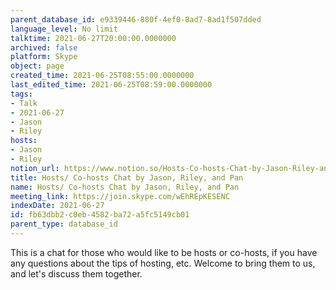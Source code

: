 ```yaml
---
parent_database_id: e9339446-880f-4ef0-8ad7-8ad1f507dded
language_level: No limit
talktime: 2021-06-27T20:00:00.0000000
archived: false
platform: Skype
object: page
created_time: 2021-06-25T08:55:00.0000000
last_edited_time: 2021-06-25T08:59:00.0000000
tags:
- Talk
- 2021-06-27
- Jason
- Riley
hosts:
- Jason
- Riley
notion_url: https://www.notion.so/Hosts-Co-hosts-Chat-by-Jason-Riley-and-Pan-fb63dbb2c0eb4582ba72a5fc5149cb01
title: Hosts/ Co-hosts Chat by Jason, Riley, and Pan
name: Hosts/ Co-hosts Chat by Jason, Riley, and Pan
meeting_link: https://join.skype.com/wEhREpKESENC
indexDate: 2021-06-27
id: fb63dbb2-c0eb-4582-ba72-a5fc5149cb01
parent_type: database_id
---
```


This is a chat for those who would like to be hosts or co-hosts, if you have any questions about the tips of hosting, etc. Welcome to bring them to us, and let's discuss them together.

